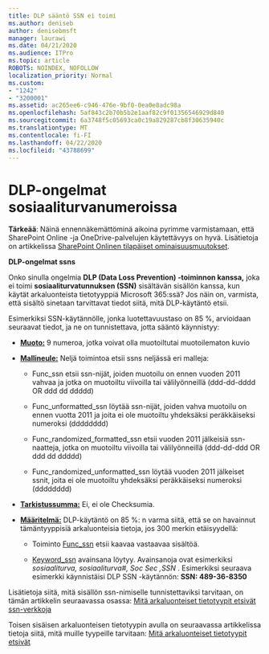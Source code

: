 ```yaml
---
title: DLP sääntö SSN ei toimi
ms.author: deniseb
author: denisebmsft
manager: laurawi
ms.date: 04/21/2020
ms.audience: ITPro
ms.topic: article
ROBOTS: NOINDEX, NOFOLLOW
localization_priority: Normal
ms.custom:
- "1242"
- "3200001"
ms.assetid: ac265ee6-c946-476e-9bf0-0ea0e8adc98a
ms.openlocfilehash: 5af843c2b70b5b2e1aaf82c9f01356546929d840
ms.sourcegitcommit: 6a3748f5c05693ca0c19a829287cb8f30635940c
ms.translationtype: MT
ms.contentlocale: fi-FI
ms.lasthandoff: 04/22/2020
ms.locfileid: "43788699"
---
```

# <a name="dlp-issues-with-social-security-numbers"></a>DLP-ongelmat sosiaaliturvanumeroissa

**Tärkeää**: Näinä ennennäkemättöminä aikoina pyrimme varmistamaan, että SharePoint Online -ja OneDrive-palvelujen käytettävyys on hyvä. Lisätietoja on artikkelissa [SharePoint Onlinen tilapäiset ominaisuusmuutokset](https://aka.ms/ODSPAdjustments).

**DLP-ongelmat ssns**

Onko sinulla ongelmia **DLP (Data Loss Prevention) -toiminnon kanssa,** joka ei toimi **sosiaaliturvatunnuksen (SSN)** sisältävän sisällön kanssa, kun käytät arkaluonteista tietotyyppiä Microsoft 365:ssä? Jos näin on, varmista, että sisältö sinetaan tarvittavat tiedot siitä, mitä DLP-käytäntö etsii. 
  
Esimerkiksi SSN-käytännölle, jonka luotettavuustaso on 85 %, arvioidaan seuraavat tiedot, ja ne on tunnistettava, jotta sääntö käynnistyy:
  
- **[Muoto:](https://docs.microsoft.com/office365/securitycompliance/what-the-sensitive-information-types-look-for#format-80)** 9 numeroa, jotka voivat olla muotoiltutai muotoilematon kuvio

- **[Mallineule:](https://msconnect.microsoft.com/https:/docs.microsoft.com/office365/securitycompliance/what-the-sensitive-information-types-look-for#pattern-80)** Neljä toimintoa etsii ssns neljässä eri malleja:

  - Func_ssn etsii ssn-nijät, joiden muotoilu on ennen vuoden 2011 vahvaa ja jotka on muotoiltu viivoilla tai välilyönneillä (ddd-dd-dddd OR ddd dd ddddd)

  - Func_unformatted_ssn löytää ssn-nijät, joiden vahva muotoilu on ennen vuotta 2011 ja joita ei ole muotoiltu yhdeksäksi peräkkäiseksi numeroksi (dddddddd)

  - Func_randomized_formatted_ssn etsii vuoden 2011 jälkeisiä ssn-naatteja, jotka on muotoiltu viivoilla tai välilyönneillä (ddd-dd-ddd OR ddd dd ddddd)

  - Func_randomized_unformatted_ssn löytää vuoden 2011 jälkeiset ssnit, joita ei ole muotoiltu yhdeksäksi peräkkäiseksi numeroksi (dddddddd)

- **[Tarkistussumma:](https://docs.microsoft.com/office365/securitycompliance/what-the-sensitive-information-types-look-for#checksum-79)** Ei, ei ole Checksumia.

- **[Määritelmä:](https://docs.microsoft.com/office365/securitycompliance/what-the-sensitive-information-types-look-for#definition-80)** DLP-käytäntö on 85 %: n varma siitä, että se on havainnut tämäntyyppisiä arkaluonteisia tietoja, jos 300 merkin etäisyydellä:

  - Toiminto [Func_ssn](https://docs.microsoft.com/office365/securitycompliance/what-the-sensitive-information-types-look-for#pattern-80) etsii kaavaa vastaavaa sisältöä.

  - [Keyword_ssn](https://docs.microsoft.com/office365/securitycompliance/what-the-sensitive-information-types-look-for#keyword_ssn) avainsana löytyy. Avainsanoja ovat esimerkiksi *sosiaaliturva, sosiaaliturva#, Soc Sec ,SSN* . Esimerkiksi seuraava esimerkki käynnistäisi DLP SSN -käytännön: **SSN: 489-36-8350**
  
Lisätietoja siitä, mitä sisällön ssn-nimiselle tunnistettaviksi tarvitaan, on tämän artikkelin seuraavassa osassa: [Mitä arkaluonteiset tietotyypit etsivät ssn-verkkoja](https://docs.microsoft.com/office365/securitycompliance/what-the-sensitive-information-types-look-for#us-social-security-number-ssn)
  
Toisen sisäisen arkaluonteisen tietotyypin avulla on seuraavassa artikkelissa tietoja siitä, mitä muille tyypeille tarvitaan: [Mitä arkaluonteiset tietotyypit etsivät](https://docs.microsoft.com/office365/securitycompliance/what-the-sensitive-information-types-look-for)
  